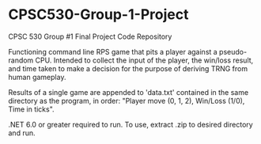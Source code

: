 # CPSC530-Group-1-Project
CPSC 530 Group #1 Final Project Code Repository

Functioning command line RPS game that pits a player against a pseudo-random CPU.
Intended to collect the input of the player, the win/loss result, and time taken to make a decision for the purpose of deriving TRNG from human gameplay.

Results of a single game are appended to 'data.txt' contained in the same directory as the program, in order: "Player move (0, 1, 2), Win/Loss (1/0), Time in ticks".

.NET 6.0 or greater required to run.
To use, extract .zip to desired directory and run.
